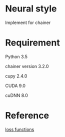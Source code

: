 # Neural style

Implement for chainer

# Requirement

Python 3.5

chainer version 3.2.0

cupy 2.4.0

CUDA 9.0

cuDNN 8.0

# Reference

[loss functions](https://elix-tech.github.io/ja/2016/08/22/art.html)
